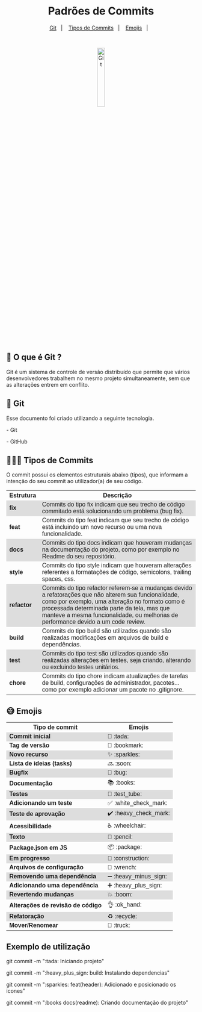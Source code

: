   <h1 align="center">Padrões de Commits</h1>
  <p align="center">
    <a href="#git">Git</a>&nbsp;&nbsp;&nbsp;|&nbsp;&nbsp;&nbsp;
    <a href="#tipos-commits">Tipos de Commits</a>&nbsp;&nbsp;&nbsp;|&nbsp;&nbsp;&nbsp;
    <a href="#emojis">Emojis</a>&nbsp;&nbsp;&nbsp;|&nbsp;&nbsp;&nbsp;
  </p>
  <br>
  <p align="center">
    <img alt="Git" src="https://upload.wikimedia.org/wikipedia/commons/e/e0/Git-logo.svg" width="20%">
  </p>

  <h2>🤔 O que é Git ?</h2>
  <p>
    Git é um sistema de controle de versão distribuído que permite que vários desenvolvedores trabalhem no mesmo projeto
    simultaneamente, sem que as alterações entrem em conflito.
  </p>
  <h2 id="git">🚀 Git</h2>
  <p>
    Esse documento foi criado utilizando a seguinte tecnologia.
  </p>
  <p>- Git</p>
  <p> - GitHub</p>
  <h2 id="tipos-commits">🧑🏻‍💻 Tipos de Commits</h2>
  <p>
    O commit possui os elementos estruturais abaixo (tipos), que informam a intenção do seu commit ao utilizador(a) de
    seu código.
  </p>
  <style>
    table {
      font-family: arial, sans-serif;
      border-collapse: collapse;
      width: 100%;
    }

    td,
    th {
      border: 1px solid #dddddd;
      text-align: left;
      padding: 8px;
    }

    tr:nth-child(even) {
      background-color: #dddddd;
    }

  </style>

  <table>
    <tr>
      <th>Estrutura</th>
      <th>Descrição</th>
    </tr>
    <tr>
      <td><strong>fix</strong></td>
      <td>Commits do tipo fix indicam que seu trecho de código commitado está solucionando um problema (bug fix).</td>
    </tr>
    <tr>
      <td><strong>feat</strong></td>
      <td>Commits do tipo feat indicam que seu trecho de código está incluindo um novo recurso ou uma nova funcionalidade.</td>
    </tr>
    <tr>
      <td><strong>docs</strong></td>
      <td>Commits do tipo docs indicam que houveram mudanças na documentação do projeto, como por exemplo no Readme do seu repositório.</td>
    </tr>
    <tr>
      <td><strong>style</strong></td>
      <td>Commits do tipo style indicam que houveram alterações referentes a formatações de código, semicolons, trailing spaces, css.</td>
    </tr>
    <tr>
      <td><strong>refactor</strong></td>
      <td>Commits do tipo refactor referem-se a mudanças devido a refatorações que não alterem sua funcionalidade, como por exemplo, uma alteração no formato como é processada determinada parte da tela, mas que manteve a mesma funcionalidade, ou melhorias de performance devido a um code review.</td>
    </tr>
    <tr>
      <td><strong>build</strong></td>
      <td>Commits do tipo build são utilizados quando são realizadas modificações em arquivos de build e dependências.
      </td>
    </tr>
    <tr>
      <td><strong>test</strong></td>
      <td>Commits do tipo test são utilizados quando são realizadas alterações em testes, seja criando, alterando ou excluindo testes unitários. 
      </td>
    </tr>
    <tr>
      <td><strong>chore</strong></td>
      <td>Commits do tipo chore indicam atualizações de tarefas de build, configurações de administrador, pacotes... como por exemplo adicionar um pacote no .gitignore.
      </td>
    </tr>
  </table>

  <h2 id="emojis">😅 Emojis</h2>
  <table>
    <tr>
      <th>Tipo de commit</th>
      <th>Emojis</th>
    </tr>
    <tr>
      <td><strong>Commit inicial</strong></td>
      <td>🎉 :tada:</td>
    </tr>
    <tr>
      <td><strong>Tag de versão</strong></td>
      <td>🔖 :bookmark:</td>
    </tr>
    <tr>
      <td><strong>Novo recurso</strong></td>
      <td>✨ :sparkles:</td>
    </tr>
    <tr>
      <td><strong>Lista de ideias (tasks)</strong></td>
      <td>🔜 :soon:</td>
    </tr>
    <tr>
      <td><strong>Bugfix</strong></td>
      <td>🐛 :bug:</td>
    </tr>
    <tr>
      <td><strong>Documentação</strong></td>
      <td>📚 :books:</td>
    </tr>
    <tr>
      <td><strong>Testes</strong></td>
      <td>🧪 :test_tube:
      </td>
    </tr>
    <tr>
      <td><strong>Adicionando um teste</strong></td>
      <td> ✅ :white_check_mark:
      </td>
    </tr>
    <tr>
      <td><strong>Teste de aprovação</strong></td>
      <td>✔️ :heavy_check_mark:
      </td>
    </tr>
    <tr>
      <td><strong>Acessibilidade</strong></td>
      <td>♿ :wheelchair:
      </td>
    </tr>
    <tr>
      <td><strong>Texto</strong></td>
      <td>📝 :pencil:
      </td>
    </tr>
    <tr>
      <td><strong>Package.json em JS</strong></td>
      <td>📦 :package:
      </td>
    </tr>
    <tr>
      <td><strong>Em progresso</strong></td>
      <td>🚧 :construction:
      </td>
    </tr>
    <tr>
      <td><strong>Arquivos de configuração</strong></td>
      <td>🔧 :wrench:
      </td>
    </tr>
    <tr>
      <td><strong>Removendo uma dependência</strong></td>
      <td>➖ :heavy_minus_sign:
      </td>
    </tr>
    <tr>
      <td><strong>Adicionando uma dependência</strong></td>
      <td>➕ :heavy_plus_sign:
      </td>
    </tr>
    <tr>
      <td><strong>Revertendo mudanças</strong></td>
      <td>💥 :boom:
      </td>
    </tr>
    <tr>
      <td><strong>Alterações de revisão de código</strong></td>
      <td>👌 :ok_hand:
      </td>
    </tr>
    <tr>
      <td><strong>Refatoração</strong></td>
      <td>♻️ :recycle:
      </td>
    </tr>
    <tr>
      <td><strong>Mover/Renomear</strong></td>
      <td>🚚 :truck:
      </td>
    </tr>
  </table>

  <h2>Exemplo de utilização</h2>
  <p>git commit -m ":tada: Iniciando projeto"</p>
  <p>git commit -m ":heavy_plus_sign: build: Instalando dependencias"</p>
  <p>git commit -m ":sparkles: feat(header): Adicionado e posicionado os icones"</p>
  <p>git commit -m ":books docs(readme): Criando documentação do projeto"</p>
